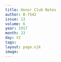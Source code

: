 ```yaml
---
title: Honor Club Notes
author: B-7542
issue: 13
volume: 6
year: 1917
month: 23
day: VI
tags:
layout: page.njk
image:
---
```

